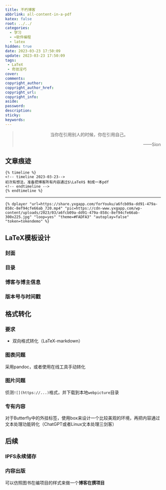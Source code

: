 ```yaml
---
title: 不朽博客
abbrlink: all-content-in-a-pdf
katex: false
root: ../../
categories:
  - 学习
  - ⌨️软件编程
  - latex
hidden: true
date: 2023-03-23 17:50:09
update: 2023-03-23 17:50:09
tags:
 - LaTeX
 - 奇技淫巧
cover:
comments:
copyright_author:
copyright_author_href:
copyright_url:
copyright_info:
aside:
password:
description:
sticky:
keywords:
---
```


> <center>当你在引用别人的时候，你在引用自己。</center>
> <p align="right">——Sion</p>
## 文章痕迹
```
{% timeline %}
<!-- timeline 2023-03-23-->
初次有想法，准备把博客所有内容通过$\LaTeX$ 制成一本pdf
<!-- endtimeline -->
{% endtimeline %}
```

-----
```
{% dplayer "url=https://share.yxgapp.com/forYouku/a6fcb09a-dd91-479a-858c-8ef94cfe66ab_720.mp4" "pic=https://cdn-www.yxgapp.com/wp-content/uploads/2023/03/a6fcb09a-dd91-479a-858c-8ef94cfe66ab-300x225.jpg" "loop=yes" "theme=#FADFA3" "autoplay=false" "token=tokendemo" %}
```
## LaTeX模板设计
### 封面

### 目录

### 博客与博主信息

### 版本号与时间戳

## 格式转化
### 要求
* 双向格式转化（LaTeX-markdown）

### 图表问题
采用pandoc，或者使用在线工具手动转化
### 图片问题
侦测`![](https://...)`格式，并下载到本地`webpicture`目录
### 专有内容
对于Butterfly中的外挂标签，使用box来设计一个比较美观的环境，再把内容通过文本处理功能转化（ChatGPT或者Linux文本处理三剑客）

## 后续
### IPFS永续储存

### 内容出版
可以仿照图书在编项目的样式来做一个**博客在撰项目**

